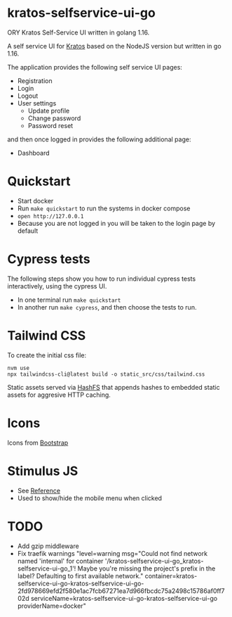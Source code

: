 # kratos-selfservice-ui-go
ORY Kratos Self-Service UI written in golang 1.16.

A self service UI for [Kratos](https://www.ory.sh/kratos) based on the NodeJS version but written in go 1.16.

The application provides the following self service UI pages:

- Registration
- Login
- Logout
- User settings
  - Update profile
  - Change password
  - Password reset

and then once logged in provides the following additional page:

- Dashboard

# Quickstart

- Start docker
- Run `make quickstart` to run the systems in docker compose
- `open http://127.0.0.1`
- Because you are not logged in you will be taken to the login page by default

# Cypress tests

The following steps show you how to run individual cypress tests interactively, using the cypress UI.

- In one terminal run `make quickstart`
- In another  run `make cypress`, and then choose the tests to run.

# Tailwind CSS

To create the initial css file:

```
nvm use
npx tailwindcss-cli@latest build -o static_src/css/tailwind.css
```

Static assets served via [HashFS](https://github.com/benbjohnson/hashfs) that appends hashes to embedded static assets for aggresive HTTP caching.

# Icons

Icons from [Bootstrap](https://icons.getbootstrap.com/)

# Stimulus JS

- See [Reference](https://stimulus.hotwire.dev/reference/controllers)
- Used to show/hide the mobile menu when clicked

# TODO
 - Add gzip middleware
 - Fix traefik warnings "level=warning msg="Could not find network named 'internal' for container '/kratos-selfservice-ui-go_kratos-selfservice-ui-go_1'! Maybe you're missing the project's prefix in the label? Defaulting to first available network." container=kratos-selfservice-ui-go-kratos-selfservice-ui-go-2fd978669efd2f580e1ac7fcb67271ea7d966fbcdc75a2498c15786af0ff702d serviceName=kratos-selfservice-ui-go-kratos-selfservice-ui-go providerName=docker"

